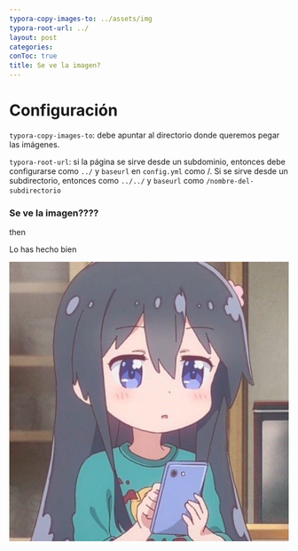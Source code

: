 ```yaml
---
typora-copy-images-to: ../assets/img
typora-root-url: ../
layout: post
categories: 
conToc: true
title: Se ve la imagen?
---
```


# Configuración

`typora-copy-images-to`: debe apuntar al directorio donde queremos pegar las imágenes.

`typora-root-url`: si la página se sirve desde un subdominio, entonces debe configurarse como `../` y `baseurl` en `config.yml` como /. Si se sirve desde un subdirectorio, entonces como `../../` y `baseurl` como `/nombre-del-subdirectorio`

### Se ve la imagen????

then

Lo has hecho bien

![image-20211028170119936](/assets/img/image-20211028170119936.png)
